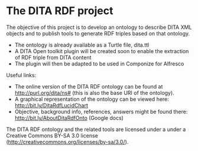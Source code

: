 The DITA RDF project
====================

The objective of this project is to develop an ontology to describe DITA XML objects and to publish tools to generate RDF triples based on that ontology.

 - The ontology is already available as a Turtle file, dita.ttl
 - A DITA Open toolkit plugin will be created soon to enable the extraction of RDF triple from DITA content
 - The plugin will then be adapted to be used in Componize for Alfresco

Useful links:
 - The online version of the DITA RDF ontology can be found at http://purl.org/dita/ns# (this is also the base URI of the ontology).
 - A graphical representation of the ontology can be viewed here: http://bit.ly/DitaRdfLucidChart
 - Objective, background info, references, answers might be found there: http://bit.ly/AboutDitaRdfOnto (Google docs)

The DITA RDF ontology and the related tools are licensed under a under a Creative Commons BY-SA 3.0 license (http://creativecommons.org/licenses/by-sa/3.0/).